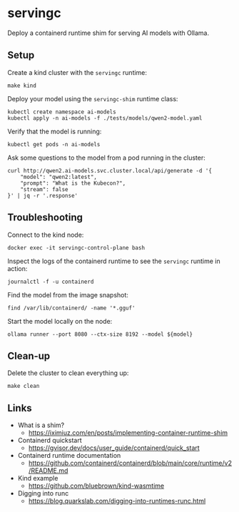 # servingc

Deploy a containerd runtime shim for serving AI models with Ollama.

## Setup

Create a kind cluster with the `servingc` runtime:

```shell
make kind
```

Deploy your model using the `servingc-shim` runtime class:

```shell
kubectl create namespace ai-models
kubectl apply -n ai-models -f ./tests/models/qwen2-model.yaml
```

Verify that the model is running:

```shell
kubectl get pods -n ai-models
```

Ask some questions to the model from a pod running in the cluster:

```shell
curl http://qwen2.ai-models.svc.cluster.local/api/generate -d '{
    "model": "qwen2:latest",
    "prompt": "What is the Kubecon?",
    "stream": false
}' | jq -r '.response'
```

## Troubleshooting

Connect to the kind node:

```shell
docker exec -it servingc-control-plane bash
```

Inspect the logs of the containerd runtime to see the `servingc` runtime in action:

```shell
journalctl -f -u containerd
```

Find the model from the image snapshot:

```shell
find /var/lib/containerd/ -name '*.gguf'
```

Start the model locally on the node:

```shell
ollama runner --port 8080 --ctx-size 8192 --model ${model}
```

## Clean-up

Delete the cluster to clean everything up:

```shell
make clean
```

## Links

- What is a shim?
    - https://iximiuz.com/en/posts/implementing-container-runtime-shim
- Containerd quickstart
    - https://gvisor.dev/docs/user_guide/containerd/quick_start
- Containerd runtime documentation
    - https://github.com/containerd/containerd/blob/main/core/runtime/v2/README.md
- Kind example
    - https://github.com/bluebrown/kind-wasmtime
- Digging into runc
    - https://blog.quarkslab.com/digging-into-runtimes-runc.html
